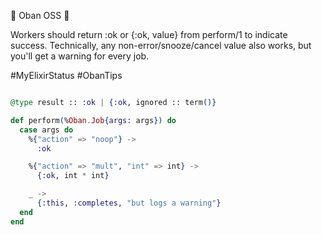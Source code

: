 💎 Oban OSS 💎

Workers should return :ok or {:ok, value} from perform/1 to indicate success. Technically, any non-error/snooze/cancel value also works, but you'll get a warning for every job.

#MyElixirStatus #ObanTips

```elixir

@type result :: :ok | {:ok, ignored :: term()}

def perform(%Oban.Job{args: args}) do
  case args do
    %{"action" => "noop"} ->
      :ok

    %{"action" => "mult", "int" => int} ->
      {:ok, int * int}

    _ ->
      {:this, :completes, "but logs a warning"}
  end
end

```
